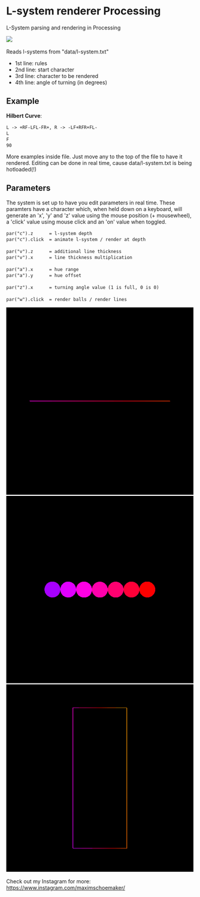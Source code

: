 # L-system renderer Processing
L-System parsing and rendering in Processing

![](examples/hilbert_large_dynamic_thick_loop_color.gif)

Reads l-systems from "data/l-system.txt"  
+ 1st line: rules  
+ 2nd line: start character  
+ 3rd line: character to be rendered  
+ 4th line: angle of turning (in degrees)

## Example
**Hilbert Curve**:  
```
L -> +RF-LFL-FR+, R -> -LF+RFR+FL-  
L  
F  
90
```

More examples inside file. Just move any to the top of the file to have it rendered. Editing can be done in real time, cause data/l-system.txt is being hotloaded(!)


## Parameters
The system is set up to have you edit parameters in real time. These paramters have a character which, when held down on a keyboard, will generate an 'x', 'y' and 'z' value using the mouse position (+ mousewheel), a 'click' value using mouse click and an 'on' value when toggled.

```
par("c").z      = l-system depth  
par("c").click  = animate l-system / render at depth

par("v").z      = additional line thickness
par("v").x      = line thickness multiplication

par("a").x      = hue range  
par("a").y      = hue offset

par("z").x      = turning angle value (1 is full, 0 is 0)

par("w").click  = render balls / render lines
```

![](examples/hilbert_breathe.gif)
![](examples/sirpinsky_balls.gif)
![](examples/square_breathe.gif)

Check out my Instagram for more: https://www.instagram.com/maximschoemaker/